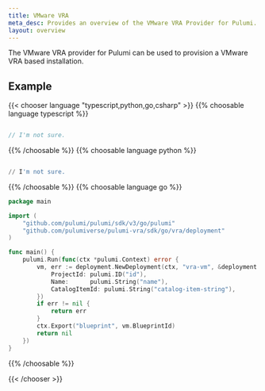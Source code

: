 ```yaml
---
title: VMware VRA
meta_desc: Provides an overview of the VMware VRA Provider for Pulumi.
layout: overview
---
```


The VMware VRA provider for Pulumi can be used to provision a VMware VRA based installation.

## Example

{{< chooser language "typescript,python,go,csharp" >}}
{{% choosable language typescript %}}

```typescript

// I'm not sure.

```

{{% /choosable %}}
{{% choosable language python %}}

```python

// I'm not sure.

```

{{% /choosable %}}
{{% choosable language go %}}

```go
package main

import (
	"github.com/pulumi/pulumi/sdk/v3/go/pulumi"
	"github.com/pulumiverse/pulumi-vra/sdk/go/vra/deployment"
)

func main() {
	pulumi.Run(func(ctx *pulumi.Context) error {
		vm, err := deployment.NewDeployment(ctx, "vra-vm", &deployment.DeploymentArgs{
			ProjectId: pulumi.ID("id"),
			Name:      pulumi.String("name"),
			CatalogItemId: pulumi.String("catalog-item-string"),
		})
		if err != nil {
			return err
		}
		ctx.Export("blueprint", vm.BlueprintId)
		return nil
	})
}
```

{{% /choosable %}}

{{< /chooser >}}
